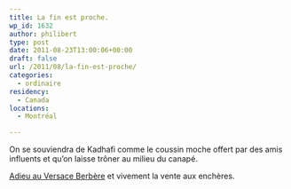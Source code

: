 ```yaml
---
title: La fin est proche.
wp_id: 1632
author: philibert
type: post
date: 2011-08-23T13:00:06+00:00
draft: false
url: /2011/08/la-fin-est-proche/
categories:
  - ordinaire
residency:
  - Canada
locations:
  - Montréal

---
```

On se souviendra de Kadhafi comme le coussin moche offert par des amis influents et qu&rsquo;on laisse trôner au milieu du canapé.

<a href="https://benmerde.loc/category/actualite-2/muhamar-mouar-mouar/" target="_blank">Adieu au Versace Berbère</a> et vivement la vente aux enchères.